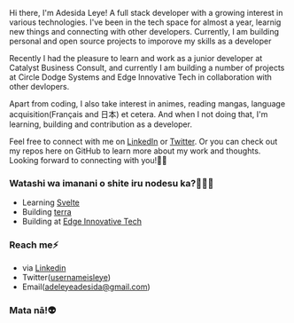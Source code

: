 Hi there, I'm Adesida Leye! A full stack developer with a growing interest in various technologies. I've been in the tech space for almost a year, learnig new things and connecting with other developers. Currently, I am building personal and open source projects to imporove my skills as a developer

Recently I had the pleasure to learn and work as a junior developer at Catalyst Business Consult, and currently I am building a number of projects at Circle Dodge Systems and Edge Innovative Tech in collaboration with other devlopers.

Apart from coding, I also take interest in animes, reading mangas, language acquisition(Français and 日本) et cetera. And when I not doing that, I'm learning, building and contribution as a developer.

Feel free to connect with me on [LinkedIn](http://linkedin.com/in/adeleye-adesida-975b27262) or [Twitter](https://twitter.com/usernameisleye). Or you can check out my repos here on GitHub to learn more about my work and thoughts. Looking forward to connecting with you!👍🏾

### Watashi wa imanani o shite iru nodesu ka?🤷🏾‍♂️
* Learning [Svelte](https://svelte.dev/)
* Building [terra](https://github.com/usernameisleye/terra)
* Building at [Edge Innovative Tech](https://github.com/Edge-Innovative-Tech)

### Reach me⚡
* via [Linkedin](http://linkedin.com/in/adeleye-adesida-975b27262)
* Twitter([usernameisleye](https://twitter.com/usernameisleye))
* Email(adeleyeadesida@gmail.com)

### Mata nā!👽
